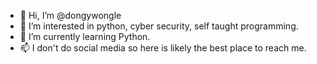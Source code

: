 - 👋 Hi, I’m @dongywongle
- 👀 I’m interested in python, cyber security, self taught programming.
- 🌱 I’m currently learning Python.
- 📫 I don't do social media so here is likely the best place to reach me.

<!---
dongywongle/dongywongle is a ✨ special ✨ repository because its `README.md` (this file) appears on your GitHub profile.
You can click the Preview link to take a look at your changes.
--->
